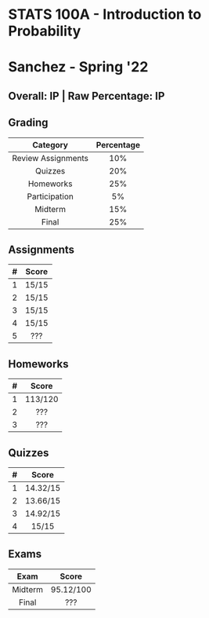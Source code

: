 # STATS 100A - Introduction to Probability

# Sanchez - Spring '22

## Overall: IP | Raw Percentage: IP

## Grading

|      Category      | Percentage |
| :----------------: | :--------: |
| Review Assignments |    10%     |
|      Quizzes       |    20%     |
|     Homeworks      |    25%     |
|   Participation    |     5%     |
|      Midterm       |    15%     |
|       Final        |    25%     |

## Assignments

|  #   | Score |
| :--: | :---: |
|  1   | 15/15 |
|  2   | 15/15 |
|  3   | 15/15 |
|  4   | 15/15 |
|  5   |  ???  |

## Homeworks

|  #   |  Score  |
| :--: | :-----: |
|  1   | 113/120 |
|  2   |   ???   |
|  3   |   ???   |

## Quizzes

|  #   |  Score   |
| :--: | :------: |
|  1   | 14.32/15 |
|  2   | 13.66/15 |
|  3   | 14.92/15 |
|  4   |  15/15   |

## Exams

|  Exam   |   Score   |
| :-----: | :-------: |
| Midterm | 95.12/100 |
|  Final  |    ???    |

